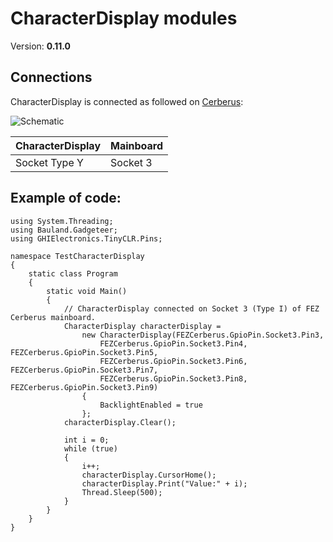 # CharacterDisplay modules
Version: __0.11.0__

## Connections ##
CharacterDisplay is connected as followed on [Cerberus](http://docs.ghielectronics.com/hardware/legacy_products/gadgeteer/fez_cerberus.html):

![Schematic](Gadgeteer-CharacterDisplay-Cerberus.jpg)

CharacterDisplay | Mainboard
---------------- | ----------
Socket Type Y    | Socket 3

## Example of code:
```CSharp
using System.Threading;
using Bauland.Gadgeteer;
using GHIElectronics.TinyCLR.Pins;

namespace TestCharacterDisplay
{
    static class Program
    {
        static void Main()
        {
            // CharacterDisplay connected on Socket 3 (Type I) of FEZ Cerberus mainboard.
            CharacterDisplay characterDisplay =
                new CharacterDisplay(FEZCerberus.GpioPin.Socket3.Pin3,
                    FEZCerberus.GpioPin.Socket3.Pin4, FEZCerberus.GpioPin.Socket3.Pin5,
                    FEZCerberus.GpioPin.Socket3.Pin6, FEZCerberus.GpioPin.Socket3.Pin7,
                    FEZCerberus.GpioPin.Socket3.Pin8, FEZCerberus.GpioPin.Socket3.Pin9)
                {
                    BacklightEnabled = true
                };
            characterDisplay.Clear();

            int i = 0;
            while (true)
            {
                i++;
                characterDisplay.CursorHome();
                characterDisplay.Print("Value:" + i);
                Thread.Sleep(500);
            }
        }
    }
}
```
